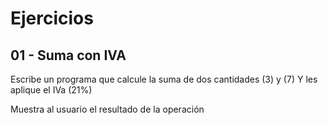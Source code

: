 # Ejercicios

## 01 - Suma con IVA

Escribe un programa que calcule la suma de dos cantidades (3) y (7) Y les aplique el IVa (21%)

Muestra al usuario el resultado de la operación
